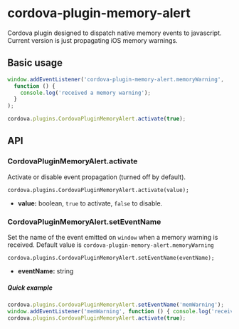# cordova-plugin-memory-alert

Cordova plugin designed to dispatch native memory events to javascript. Current version is just propagating iOS memory warnings.

## Basic usage

```javascript
window.addEventListener('cordova-plugin-memory-alert.memoryWarning',
  function () {
    console.log('received a memory warning');
  }
);

cordova.plugins.CordovaPluginMemoryAlert.activate(true);
```

## API

### CordovaPluginMemoryAlert.activate

Activate or disable event propagation (turned off by default).

```
cordova.plugins.CordovaPluginMemoryAlert.activate(value);
```

- **value:** boolean, `true` to activate, `false` to disable.

### CordovaPluginMemoryAlert.setEventName

Set the name of the event emitted on `window` when a memory warning is received. Default value is `cordova-plugin-memory-alert.memoryWarning`

```
cordova.plugins.CordovaPluginMemoryAlert.setEventName(eventName);
```

- **eventName:** string

##### Quick example

```javascript
cordova.plugins.CordovaPluginMemoryAlert.setEventName('memWarning');
window.addEventListener('memWarning', function () { console.log('received a memory warning'); });
cordova.plugins.CordovaPluginMemoryAlert.activate(true);
```